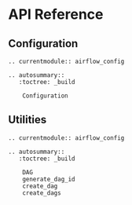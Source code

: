 # API Reference

## Configuration

```{eval-rst}
.. currentmodule:: airflow_config

.. autosummary::
   :toctree: _build

    Configuration
```

## Utilities

```{eval-rst}
.. currentmodule:: airflow_config

.. autosummary::
   :toctree: _build

    DAG
    generate_dag_id
    create_dag
    create_dags
```

